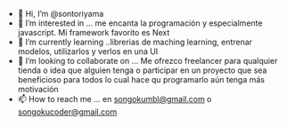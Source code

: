 - 👋 Hi, I’m @sontoriyama
- 👀 I’m interested in ...  me encanta la programación y especialmente javascript. Mi framework favorito es Next
- 🌱 I’m currently learning ..librerias de maching learning, entrenar modelos, utilizarlos y verlos en una UI
- 💞️ I’m looking to collaborate on ... Me ofrezco freelancer para qualquier tienda o idea que alguien tenga o participar en un proyecto que sea beneficioso para todos lo cual hace qu programarlo aún tenga más motivación
- 📫 How to reach me ... en songokumbl@gmail.com  o  songokucoder@gmail.com

<!---
sontoriyama/sontoriyama is a ✨ special ✨ repository because its `README.md` (this file) appears on your GitHub profile.
You can click the Preview link to take a look at your changes.
--->
